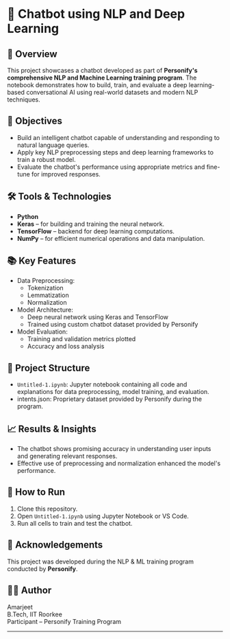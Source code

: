 # 🤖 Chatbot using NLP and Deep Learning

## 📘 Overview
This project showcases a chatbot developed as part of **Personify's comprehensive NLP and Machine Learning training program**. The notebook demonstrates how to build, train, and evaluate a deep learning-based conversational AI using real-world datasets and modern NLP techniques.

## 🎯 Objectives
- Build an intelligent chatbot capable of understanding and responding to natural language queries.
- Apply key NLP preprocessing steps and deep learning frameworks to train a robust model.
- Evaluate the chatbot's performance using appropriate metrics and fine-tune for improved responses.

## 🛠️ Tools & Technologies
- **Python**
- **Keras** – for building and training the neural network.
- **TensorFlow** – backend for deep learning computations.
- **NumPy** – for efficient numerical operations and data manipulation.

## 📚 Key Features
- Data Preprocessing:
  - Tokenization
  - Lemmatization
  - Normalization
- Model Architecture:
  - Deep neural network using Keras and TensorFlow
  - Trained using custom chatbot dataset provided by Personify
- Model Evaluation:
  - Training and validation metrics plotted
  - Accuracy and loss analysis

## 📂 Project Structure
- `Untitled-1.ipynb`: Jupyter notebook containing all code and explanations for data preprocessing, model training, and evaluation.
- intents.json: Proprietary dataset provided by Personify during the program.

## 📈 Results & Insights
- The chatbot shows promising accuracy in understanding user inputs and generating relevant responses.
- Effective use of preprocessing and normalization enhanced the model's performance.

## 🚀 How to Run
1. Clone this repository.
2. Open `Untitled-1.ipynb` using Jupyter Notebook or VS Code.
3. Run all cells to train and test the chatbot.

## 🙌 Acknowledgements
This project was developed during the NLP & ML training program conducted by **Personify**.

## 👨‍💻 Author
Amarjeet  
B.Tech, IIT Roorkee  
Participant – Personify Training Program

---

